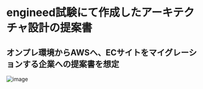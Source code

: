 # engineed試験にて作成したアーキテクチャ設計の提案書
## オンプレ環境からAWSへ、ECサイトをマイグレーションする企業への提案書を想定
![image](https://user-images.githubusercontent.com/102734795/190996469-ef8fa9a7-95ab-48ce-81ce-c9d31d83cfd8.png)

